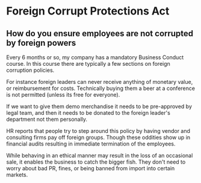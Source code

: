 # Foreign Corrupt Protections Act

## How do you ensure employees are not corrupted by foreign powers

Every 6 months or so, my company has a mandatory Business Conduct course. In this course there are typically a few sections on foreign corruption policies.

For instance foreign leaders can never receive anything of monetary value, or reimbursement for costs. Technically buying them a beer at a conference is not permitted (unless its free for everyone).

If we want to give them demo merchandise it needs to be pre-approved by legal team, and then it needs to be donated to the foreign leader's department not them personally.

HR reports that people try to step around this policy by having vendor and consulting firms pay off foreign groups. Though these oddities show up in financial audits resulting in immediate termination of the employees.

While behaving in an ethical manner may result in the loss of an occasional sale, it enables the business to catch the bigger fish. They don't need to worry about bad PR, fines, or being banned from import into certain markets.

